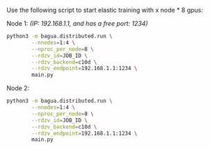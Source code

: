 Use the following script to start elastic training with x node * 8 gpus:

Node 1: *(IP: 192.168.1.1, and has a free port: 1234)*

```bash
python3 -m bagua.distributed.run \
        --nnodes=1:4 \
        --nproc_per_node=8 \
        --rdzv_id=JOB_ID \
        --rdzv_backend=c10d \
        --rdzv_endpoint=192.168.1.1:1234 \
        main.py
```

Node 2:

```bash
python3 -m bagua.distributed.run \
        --nnodes=1:4 \
        --nproc_per_node=8 \
        --rdzv_id=JOB_ID \
        --rdzv_backend=c10d \
        --rdzv_endpoint=192.168.1.1:1234 \
        main.py
```
